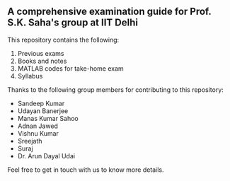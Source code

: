## A comprehensive examination guide for Prof. S.K. Saha's group at IIT Delhi

This repository contains the following:
1. Previous exams
2. Books and notes
3. MATLAB codes for take-home exam
4. Syllabus

Thanks to the following group members for contributing to this repository:
* Sandeep Kumar
* Udayan Banerjee
* Manas Kumar Sahoo
* Adnan Jawed
* Vishnu Kumar
* Sreejath
* Suraj
* Dr. Arun Dayal Udai

Feel free to get in touch with us to know more details.

